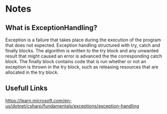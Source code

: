 ﻿# Notes

## What is ExceptionHandling?
Exception is a failure that takes place during the execution of the program that does not expected.
Exception handling structured with try, catch and finally blocks.
The algorithm is written to the try block and any unwanted result that might caused an error is advanced the the corresponding catch block.
The finally block contains code that is run whether or not an exception is thrown in the try block, such as releasing resources that are allocated in the try block.

## Usefull Links
https://learn.microsoft.com/en-us/dotnet/csharp/fundamentals/exceptions/exception-handling